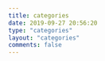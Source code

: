 ```yaml
---
title: categories
date: 2019-09-27 20:56:20
type: "categories"
layout: "categories"
comments: false
---
```


